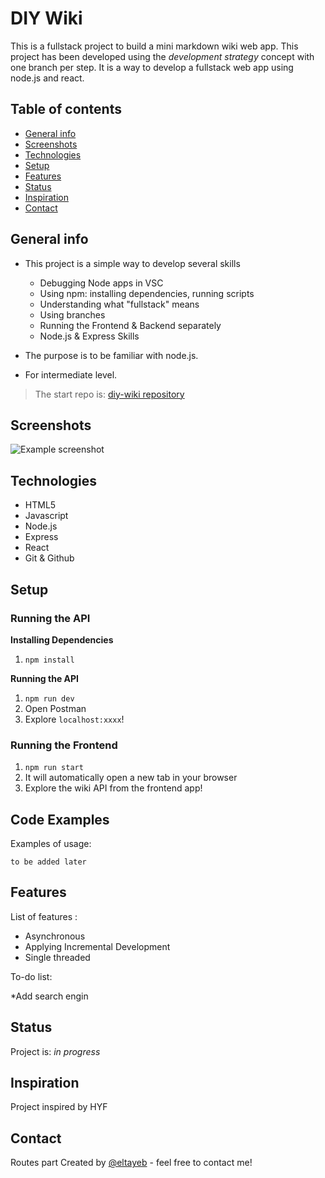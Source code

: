 # DIY Wiki

 This is a fullstack project to build a mini markdown wiki web app.
This project has been developed using the _development strategy_ concept with one branch per step.
It is a way to develop a fullstack web app using node.js and react.

## Table of contents

* [General info](#general-info)
* [Screenshots](#screenshots)
* [Technologies](#technologies)
* [Setup](#setup)
* [Features](#features)
* [Status](#status)
* [Inspiration](#inspiration)
* [Contact](#contact)

## General info

- This project is a simple way to develop several skills
  - Debugging Node apps in VSC
  - Using npm: installing dependencies, running scripts
  - Understanding what "fullstack" means
  - Using branches
  - Running the Frontend & Backend separately
  - Node.js & Express Skills

- The purpose is to be familiar with node.js.
- For intermediate level.

> The start repo is: [diy-wiki repository](https://github.com/hackyourfuturebelgium/diy-wiki)

## Screenshots

![Example screenshot](public/assets/images/wireframe-diy-wiki.png)

## Technologies

* HTML5
* Javascript
* Node.js
* Express
* React
* Git & Github

## Setup

### Running the API

__Installing Dependencies__

1. `npm install`

__Running the API__

1. `npm run dev`
2. Open Postman
3. Explore `localhost:xxxx`!

### Running the Frontend

1. `npm run start`
2. It will automatically open a new tab in your browser
3. Explore the wiki API from the frontend app!

## Code Examples

Examples of usage:

   `to be added later`

## Features

List of features :

* Asynchronous
* Applying Incremental Development 
* Single threaded

To-do list:

*Add search engin

## Status

Project is: _in progress_

## Inspiration

Project inspired by HYF

## Contact

Routes part Created by [@eltayeb](https://github.com/Eltayeb-Elgaali) - feel free to contact me!